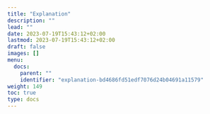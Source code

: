 ```yaml
---
title: "Explanation"
description: ""
lead: ""
date: 2023-07-19T15:43:12+02:00
lastmod: 2023-07-19T15:43:12+02:00
draft: false
images: []
menu:
  docs:
    parent: ""
    identifier: "explanation-bd4686fd51edf7076d24b04691a11579"
weight: 149
toc: true
type: docs
---
```

